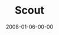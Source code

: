 ---
layout: message
category: message
series: "The Drive"
title: "Scout"
date: 2008-01-06-00-00
message_id: 474
audio: "http://s3.amazonaws.com/crossroads-media/messages/audio/The_Drive_01_Scout_01-06-08_Tome.mp3"
audio-duration: "43:13"
tag: 
 - the-drive
 - scout
explicit: false
---